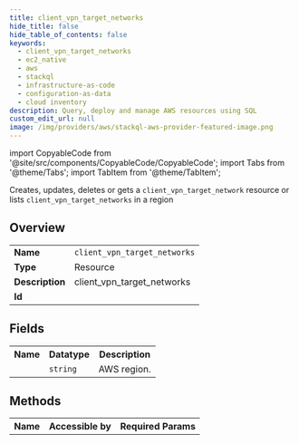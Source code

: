 ```yaml
---
title: client_vpn_target_networks
hide_title: false
hide_table_of_contents: false
keywords:
  - client_vpn_target_networks
  - ec2_native
  - aws
  - stackql
  - infrastructure-as-code
  - configuration-as-data
  - cloud inventory
description: Query, deploy and manage AWS resources using SQL
custom_edit_url: null
image: /img/providers/aws/stackql-aws-provider-featured-image.png
---
```


import CopyableCode from '@site/src/components/CopyableCode/CopyableCode';
import Tabs from '@theme/Tabs';
import TabItem from '@theme/TabItem';

Creates, updates, deletes or gets a <code>client_vpn_target_network</code> resource or lists <code>client_vpn_target_networks</code> in a region

## Overview
<table><tbody>
<tr><td><b>Name</b></td><td><code>client_vpn_target_networks</code></td></tr>
<tr><td><b>Type</b></td><td>Resource</td></tr>
<tr><td><b>Description</b></td><td>client_vpn_target_networks</td></tr>
<tr><td><b>Id</b></td><td><CopyableCode code="aws.ec2_native.client_vpn_target_networks" /></td></tr>
</tbody></table>

## Fields
<table><tbody><tr><th>Name</th><th>Datatype</th><th>Description</th></tr><tr><td><CopyableCode code="region" /></td><td><code>string</code></td><td>AWS region.</td></tr>
</tbody></table>

## Methods

<table><tbody>
  <tr>
    <th>Name</th>
    <th>Accessible by</th>
    <th>Required Params</th>
  </tr>
</tbody></table>






